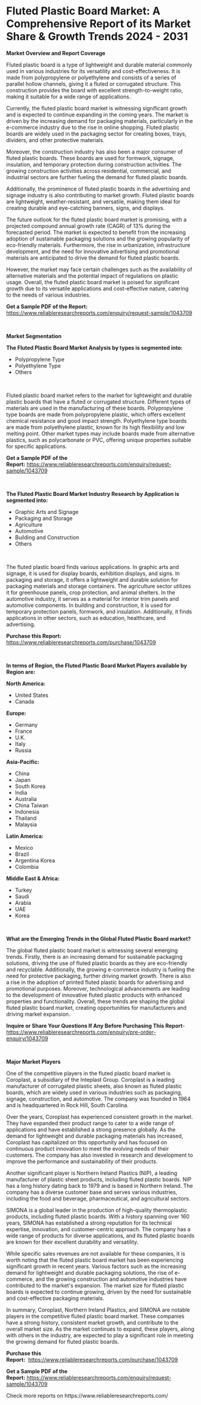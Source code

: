 <p><h1>Fluted Plastic Board Market: A Comprehensive Report of its Market Share & Growth Trends 2024 - 2031</h1></p><p><strong>Market Overview and Report Coverage</strong></p>
<p><p>Fluted plastic board is a type of lightweight and durable material commonly used in various industries for its versatility and cost-effectiveness. It is made from polypropylene or polyethylene and consists of a series of parallel hollow channels, giving it a fluted or corrugated structure. This construction provides the board with excellent strength-to-weight ratio, making it suitable for a wide range of applications.</p><p>Currently, the fluted plastic board market is witnessing significant growth and is expected to continue expanding in the coming years. The market is driven by the increasing demand for packaging materials, particularly in the e-commerce industry due to the rise in online shopping. Fluted plastic boards are widely used in the packaging sector for creating boxes, trays, dividers, and other protective materials.</p><p>Moreover, the construction industry has also been a major consumer of fluted plastic boards. These boards are used for formwork, signage, insulation, and temporary protection during construction activities. The growing construction activities across residential, commercial, and industrial sectors are further fueling the demand for fluted plastic boards.</p><p>Additionally, the prominence of fluted plastic boards in the advertising and signage industry is also contributing to market growth. Fluted plastic boards are lightweight, weather-resistant, and versatile, making them ideal for creating durable and eye-catching banners, signs, and displays.</p><p>The future outlook for the fluted plastic board market is promising, with a projected compound annual growth rate (CAGR) of 13% during the forecasted period. The market is expected to benefit from the increasing adoption of sustainable packaging solutions and the growing popularity of eco-friendly materials. Furthermore, the rise in urbanization, infrastructure development, and the need for innovative advertising and promotional materials are anticipated to drive the demand for fluted plastic boards.</p><p>However, the market may face certain challenges such as the availability of alternative materials and the potential impact of regulations on plastic usage. Overall, the fluted plastic board market is poised for significant growth due to its versatile applications and cost-effective nature, catering to the needs of various industries.</p></p>
<p><strong>Get a Sample PDF of the Report:</strong> <a href="https://www.reliableresearchreports.com/enquiry/request-sample/1043709">https://www.reliableresearchreports.com/enquiry/request-sample/1043709</a></p>
<p>&nbsp;</p>
<p><strong>Market Segmentation</strong></p>
<p><strong>The Fluted Plastic Board Market Analysis by types is segmented into:</strong></p>
<p><ul><li>Polypropylene Type</li><li>Polyethylene Type</li><li>Others</li></ul></p>
<p>&nbsp;</p>
<p><p>Fluted plastic board market refers to the market for lightweight and durable plastic boards that have a fluted or corrugated structure. Different types of materials are used in the manufacturing of these boards. Polypropylene type boards are made from polypropylene plastic, which offers excellent chemical resistance and good impact strength. Polyethylene type boards are made from polyethylene plastic, known for its high flexibility and low melting point. Other market types may include boards made from alternative plastics, such as polycarbonate or PVC, offering unique properties suitable for specific applications.</p></p>
<p><strong>Get a Sample PDF of the Report:</strong>&nbsp;<a href="https://www.reliableresearchreports.com/enquiry/request-sample/1043709">https://www.reliableresearchreports.com/enquiry/request-sample/1043709</a></p>
<p>&nbsp;</p>
<p><strong>The Fluted Plastic Board Market Industry Research by Application is segmented into:</strong></p>
<p><ul><li>Graphic Arts and Signage</li><li>Packaging and Storage</li><li>Agriculture</li><li>Automotive</li><li>Building and Construction</li><li>Others</li></ul></p>
<p>&nbsp;</p>
<p><p>The fluted plastic board finds various applications. In graphic arts and signage, it is used for display boards, exhibition displays, and signs. In packaging and storage, it offers a lightweight and durable solution for packaging materials and storage containers. The agriculture sector utilizes it for greenhouse panels, crop protection, and animal shelters. In the automotive industry, it serves as a material for interior trim panels and automotive components. In building and construction, it is used for temporary protection panels, formwork, and insulation. Additionally, it finds applications in other sectors, such as education, healthcare, and advertising.</p></p>
<p><strong>Purchase this Report:</strong>&nbsp; <a href="https://www.reliableresearchreports.com/purchase/1043709">https://www.reliableresearchreports.com/purchase/1043709</a></p>
<p>&nbsp;</p>
<p><strong>In terms of Region, the Fluted Plastic Board Market Players available by Region are:</strong></p>
<p>
    <p> <strong> North America: </strong>
        <ul>
            <li>United States</li>
            <li>Canada</li>
        </ul>
        </p> 
    <p> <strong> Europe: </strong>
        <ul>
            <li>Germany</li>
            <li>France</li>
            <li>U.K.</li>
            <li>Italy</li>
            <li>Russia</li>
        </ul>
        </p> 
    <p> <strong> Asia-Pacific: </strong>
        <ul>
            <li>China</li>
            <li>Japan</li>
            <li>South Korea</li>
            <li>India</li>
            <li>Australia</li>
            <li>China Taiwan</li>
            <li>Indonesia</li>
            <li>Thailand</li>
            <li>Malaysia</li>
        </ul>
        </p> 
    <p> <strong> Latin America: </strong>
        <ul>
            <li>Mexico</li>
            <li>Brazil</li>
            <li>Argentina Korea</li>
            <li>Colombia</li>
        </ul>
        </p> 
    <p> <strong> Middle East & Africa: </strong>
        <ul>
            <li>Turkey</li>
            <li>Saudi</li>
            <li>Arabia</li>
            <li>UAE</li>
            <li>Korea</li>
        </ul>
    </p>
    </p>
<p>&nbsp;</p>
<p><strong>What are the Emerging Trends in the Global Fluted Plastic Board market?</strong></p>
<p><p>The global fluted plastic board market is witnessing several emerging trends. Firstly, there is an increasing demand for sustainable packaging solutions, driving the use of fluted plastic boards as they are eco-friendly and recyclable. Additionally, the growing e-commerce industry is fueling the need for protective packaging, further driving market growth. There is also a rise in the adoption of printed fluted plastic boards for advertising and promotional purposes. Moreover, technological advancements are leading to the development of innovative fluted plastic products with enhanced properties and functionality. Overall, these trends are shaping the global fluted plastic board market, creating opportunities for manufacturers and driving market expansion.</p></p>
<p><strong>Inquire or Share Your Questions If Any Before Purchasing This Report</strong>- <a href="https://www.reliableresearchreports.com/enquiry/pre-order-enquiry/1043709">https://www.reliableresearchreports.com/enquiry/pre-order-enquiry/1043709</a></p>
<p>&nbsp;</p>
<p><strong>Major Market Players</strong></p>
<p><p>One of the competitive players in the fluted plastic board market is Coroplast, a subsidiary of the Inteplast Group. Coroplast is a leading manufacturer of corrugated plastic sheets, also known as fluted plastic boards, which are widely used in various industries such as packaging, signage, construction, and automotive. The company was founded in 1964 and is headquartered in Rock Hill, South Carolina.</p><p>Over the years, Coroplast has experienced consistent growth in the market. They have expanded their product range to cater to a wide range of applications and have established a strong presence globally. As the demand for lightweight and durable packaging materials has increased, Coroplast has capitalized on this opportunity and has focused on continuous product innovation to meet the evolving needs of their customers. The company has also invested in research and development to improve the performance and sustainability of their products.</p><p>Another significant player is Northern Ireland Plastics (NIP), a leading manufacturer of plastic sheet products, including fluted plastic boards. NIP has a long history dating back to 1979 and is based in Northern Ireland. The company has a diverse customer base and serves various industries, including the food and beverage, pharmaceutical, and agricultural sectors.</p><p>SIMONA is a global leader in the production of high-quality thermoplastic products, including fluted plastic boards. With a history spanning over 160 years, SIMONA has established a strong reputation for its technical expertise, innovation, and customer-centric approach. The company has a wide range of products for diverse applications, and its fluted plastic boards are known for their excellent durability and versatility.</p><p>While specific sales revenues are not available for these companies, it is worth noting that the fluted plastic board market has been experiencing significant growth in recent years. Various factors such as the increasing demand for lightweight and durable packaging solutions, the rise of e-commerce, and the growing construction and automotive industries have contributed to the market's expansion. The market size for fluted plastic boards is expected to continue growing, driven by the need for sustainable and cost-effective packaging materials.</p><p>In summary, Coroplast, Northern Ireland Plastics, and SIMONA are notable players in the competitive fluted plastic board market. These companies have a strong history, consistent market growth, and contribute to the overall market size. As the market continues to expand, these players, along with others in the industry, are expected to play a significant role in meeting the growing demand for fluted plastic boards.</p></p>
<p><strong>Purchase this Report:</strong>&nbsp;&nbsp;<a href="https://www.reliableresearchreports.com/purchase/1043709">https://www.reliableresearchreports.com/purchase/1043709</a></p>
<p></p>
<p><strong>Get a Sample PDF of the Report:</strong>&nbsp;<a href="https://www.reliableresearchreports.com/enquiry/request-sample/1043709">https://www.reliableresearchreports.com/enquiry/request-sample/1043709</a></p>
<p>Check more reports on https://www.reliableresearchreports.com/</p>